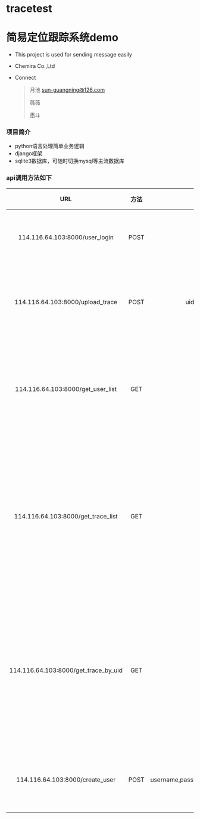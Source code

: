 # tracetest
# 简易定位跟踪系统demo 


* This project is used for sending message easily

* Chemira Co.,Ltd


* Connect

  >  月池 sun-guangning@126.com
  >
  >  薇薇
  >
  >  墨斗

### 项目简介
* python语言处理简单业务逻辑
* django框架
* sqlite3数据库，可随时切换mysql等主流数据库

### api调用方法如下


  |    URL   |       方法      |  所需参数  |      返回结构     |     描述     |
  |:--------:|:------------------: |:-----------: |:----------------:|:------------:|
  |   114.116.64.103:8000/user_login |  POST   ||   0   |用户登录接口|
  |   114.116.64.103:8000/upload_trace  | POST    |uid,lng,lat,timestamp|   {"error":0,"errmsg":"upload trace success"} |上传用户位置接口|
  |   114.116.64.103:8000/get_user_list  | GET    ||   [{"username": "lv","phone_number": "15","uid": "15","password": "lv","user_role": "1","id": 1}]   |管理员获取用户信息接口|
  |   114.116.64.103:8000/get_trace_list  | GET     || [ {"uid": "1", "lat": "100.10001", "timestamp": "60000000","lng": "103.0001","id": 1}]  |管理员获取某个用户全部位置信息接口|
  |   114.116.64.103:8000/get_trace_by_uid  | GET    ||   0   |管理员获取某个用户某个位置信息接口|
  |   114.116.64.103:8000/create_user  |POST     |username,password,user_role,phone_number|   {"error":0,"errmsg":"create user success"}   |管理员创建用户|
